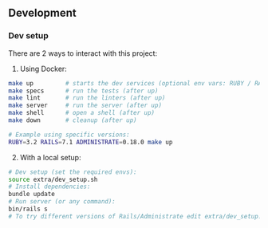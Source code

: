 ## Development

### Dev setup

There are 2 ways to interact with this project:

1) Using Docker:

```sh
make up         # starts the dev services (optional env vars: RUBY / RAILS / ADMINISTRATE)
make specs      # run the tests (after up)
make lint       # run the linters (after up)
make server     # run the server (after up)
make shell      # open a shell (after up)
make down       # cleanup (after up)

# Example using specific versions:
RUBY=3.2 RAILS=7.1 ADMINISTRATE=0.18.0 make up
```

2) With a local setup:

```sh
# Dev setup (set the required envs):
source extra/dev_setup.sh
# Install dependencies:
bundle update
# Run server (or any command):
bin/rails s
# To try different versions of Rails/Administrate edit extra/dev_setup.sh
```
